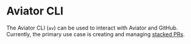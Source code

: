 # Aviator CLI

The Aviator CLI (`av`) can be used to interact with Aviator and GitHub. Currently, the primary use case is creating and managing [stacked PRs](../../getting-started/stacked-prs.md).
